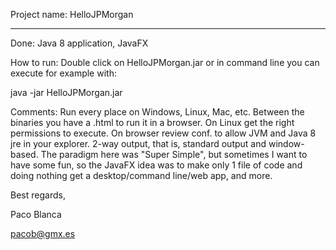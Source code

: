 Project name: HelloJPMorgan

-----------------

Done: Java 8 application, JavaFX

How to run: Double click on HelloJPMorgan.jar or in command line you can execute for example with:

java -jar HelloJPMorgan.jar

Comments: Run every place on Windows, Linux, Mac, etc. Between the binaries you have a .html to run it in a browser. On Linux get the right permissions to execute. On browser review conf. to allow JVM and Java 8 jre in your explorer. 2-way output, that is, standard output and window-based. The paradigm here was "Super Simple", but sometimes I want to have some fun, so the JavaFX idea was to make only 1 file of code and doing nothing get a desktop/command line/web app, and more.



Best regards,

Paco Blanca

pacob@gmx.es
